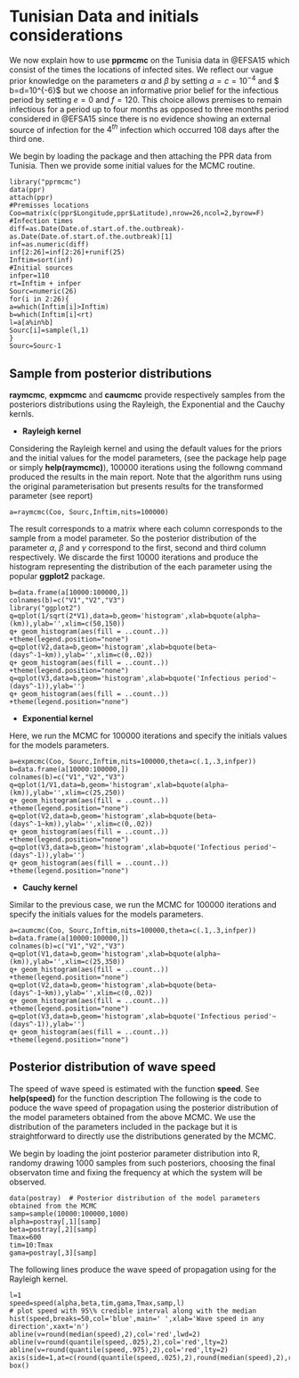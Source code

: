 # Tunisian Data and initials considerations
We now explain how to use **pprmcmc** on the Tunisia data in @EFSA15 which consist of the times the locations of infected sites. We reflect our vague prior knowledge on the parameters $\alpha$ and $\beta$ by setting $a=c=10^{-4}$ and $ b=d=10^{-6}$ but we choose an informative prior belief for the infectious period by setting $e=0$ and $f=120$. This choice allows premises to remain infectious for a period up to four months as opposed to three months period considered in @EFSA15 since there is no evidence showing an external source of infection for the $4^{th}$ infection which occurred $108$ days after the third one. 

We begin by loading the package and then attaching the PPR data from Tunisia.  Then we provide some initial values for the MCMC routine.
```{r, message=F, warning=F,echo=TRUE}
library("pprmcmc")
data(ppr)
attach(ppr) 
#Premisses locations
Coo=matrix(c(ppr$Longitude,ppr$Latitude),nrow=26,ncol=2,byrow=F)
#Infection times
diff=as.Date(Date.of.start.of.the.outbreak)-as.Date(Date.of.start.of.the.outbreak)[1]
inf=as.numeric(diff)
inf[2:26]=inf[2:26]+runif(25)
Inftim=sort(inf)
#Initial sources
infper=110
rt=Inftim + infper
Sourc=numeric(26)
for(i in 2:26){
a=which(Inftim[i]>Inftim)
b=which(Inftim[i]<rt)
l=a[a%in%b]
Sourc[i]=sample(l,1)
}
Sourc=Sourc-1
```
## Sample from posterior distributions

**raymcmc**, **expmcmc** and **caumcmc** provide respectively samples from the posteriors distributions using the Rayleigh, the Exponential and the Cauchy kernls. 

*   **Rayleigh kernel**

Considering the Rayleigh kernel and using the default values for the priors and the initial values for the model parameters, (see the package help page or simply **help(raymcmc)**), 100000 iterations using the followng command produced the results in the main report. Note that the algorithm runs using the original parameterisation but presents results for the transformed parameter (see report)

```{r, message=F, warning=F,echo=TRUE, fig.align='center'}
a=raymcmc(Coo, Sourc,Inftim,nits=100000)
```
The result corresponds to a matrix where each column corresponds to the sample from a model parameter. So the posterior distribution of the parameter $\alpha$, $\beta$ and $\gamma$ correspond to the first, second and third column respectively. We discarde the first 10000 iterations and produce the histogram representing the distribution of the each parameter using the popular **ggplot2** package.

```{r, message=F, warning=F,echo=TRUE, fig.align='center'}
b=data.frame(a[10000:100000,])
colnames(b)=c("V1","V2","V3")
library("ggplot2")
q=qplot(1/sqrt(2*V1),data=b,geom='histogram',xlab=bquote(alpha~(km)),ylab='',xlim=c(50,150))
q+ geom_histogram(aes(fill = ..count..)) +theme(legend.position="none")
q=qplot(V2,data=b,geom='histogram',xlab=bquote(beta~(days^-1~km)),ylab='',xlim=c(0,.02))
q+ geom_histogram(aes(fill = ..count..)) +theme(legend.position="none")
q=qplot(V3,data=b,geom='histogram',xlab=bquote('Infectious period'~(days^-1)),ylab='')
q+ geom_histogram(aes(fill = ..count..)) +theme(legend.position="none")
```
* **Exponential kernel**

Here, we run the MCMC for 100000 iterations and specify the initials values for the models parameters.
```{r, message=F, warning=F,echo=TRUE, fig.align='center'}
a=expmcmc(Coo, Sourc,Inftim,nits=100000,theta=c(.1,.3,infper))
b=data.frame(a[10000:100000,])
colnames(b)=c("V1","V2","V3")
q=qplot(1/V1,data=b,geom='histogram',xlab=bquote(alpha~(km)),ylab='',xlim=c(25,250))
q+ geom_histogram(aes(fill = ..count..)) +theme(legend.position="none")
q=qplot(V2,data=b,geom='histogram',xlab=bquote(beta~(days^-1~km)),ylab='',xlim=c(0,.02))
q+ geom_histogram(aes(fill = ..count..)) +theme(legend.position="none")
q=qplot(V3,data=b,geom='histogram',xlab=bquote('Infectious period'~(days^-1)),ylab='')
q+ geom_histogram(aes(fill = ..count..)) +theme(legend.position="none")
```

* **Cauchy kernel**

Similar to the previous case, we run the MCMC for 100000 iterations and specify the initials values for the models parameters.
```{r, message=F, warning=F,echo=TRUE, fig.align='center'}
a=caumcmc(Coo, Sourc,Inftim,nits=100000,theta=c(.1,.3,infper))
b=data.frame(a[10000:100000,])
colnames(b)=c("V1","V2","V3")
q=qplot(V1,data=b,geom='histogram',xlab=bquote(alpha~(km)),ylab='',xlim=c(25,350))
q+ geom_histogram(aes(fill = ..count..)) +theme(legend.position="none")
q=qplot(V2,data=b,geom='histogram',xlab=bquote(beta~(days^-1~km)),ylab='',xlim=c(0,.02))
q+ geom_histogram(aes(fill = ..count..)) +theme(legend.position="none")
q=qplot(V3,data=b,geom='histogram',xlab=bquote('Infectious period'~(days^-1)),ylab='')
q+ geom_histogram(aes(fill = ..count..)) +theme(legend.position="none")
```

## Posterior distribution of wave speed

The speed of wave speed is estimated with the function **speed**. See **help(speed)** for the function description
The following is the code to poduce the wave speed of propagation using the posterior distribution of the model parameters obtained from the above MCMC. We use the distribution of the parameters included in the package but it is straightforward to directly use the distributions generated by the MCMC. 

We begin by loading the joint posterior parameter distribution into R, randomy drawing 1000 samples from such posteriors, choosing the final observaton time and fixing the frequency at which the system will be observed.

```{r, message=F, warning=F,echo=TRUE}
data(postray)  # Posterior distribution of the model parameters obtained from the MCMC
samp=sample(10000:100000,1000)
alpha=postray[,1][samp]
beta=postray[,2][samp]
Tmax=600  
tim=10:Tmax
gama=postray[,3][samp]
```

The following lines produce the wave speed of propagation using for the Rayleigh kernel.
```{r, message=F, warning=F,echo=TRUE, fig.cap='95%-credible interval for wave speed from posterior predictive simulations of the process', fig.align='center', fig.width=6, fig.height=6}
l=1
speed=speed(alpha,beta,tim,gama,Tmax,samp,l)
# plot speed with 95\% credible interval along with the median  
hist(speed,breaks=50,col='blue',main=' ',xlab='Wave speed in any direction',xaxt='n')
abline(v=round(median(speed),2),col='red',lwd=2)
abline(v=round(quantile(speed,.025),2),col='red',lty=2)
abline(v=round(quantile(speed,.975),2),col='red',lty=2)
axis(side=1,at=c(round(quantile(speed,.025),2),round(median(speed),2),round(quantile(speed,.975),2)),las=2)
box()
```
